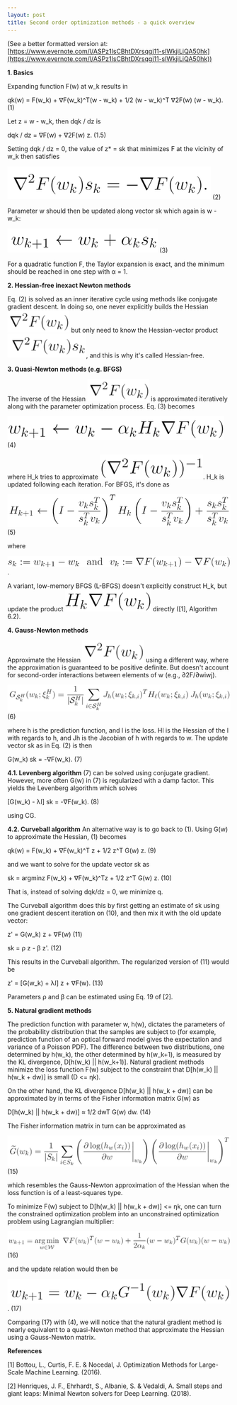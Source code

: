 ```yaml
---
layout: post
title: Second order optimization methods - a quick overview
---
```


(See a better formatted version at: [https://www.evernote.com/l/ASPz1IsCBhtDXrsqgj11-slWkjiLiQA50hk](https://www.evernote.com/l/ASPz1IsCBhtDXrsqgj11-slWkjiLiQA50hk))

**1. Basics**

Expanding function F(w) at w_k results in

qk(w) = F(w_k) + ∇F(w_k)^T(w - w_k) + 1/2 (w - w_k)^T ∇2F(w) (w - w_k).  (1)

Let z = w - w_k, then dqk / dz is

dqk / dz = ∇F(w) + ∇2F(w) z.  (1.5)

Setting dqk / dz = 0, the value of z* = sk that minimizes F at the vicinity of w_k then satisfies

![](https://github.com/mdw771/mdw771.github.io/blob/master/images/20200617/001.png)  (2)
 
Parameter w should then be updated along vector sk which again is w - w_k:

![](https://github.com/mdw771/mdw771.github.io/blob/master/images/20200617/002.png)  (3)
  
For a quadratic function F, the Taylor expansion is exact, and the minimum should be reached in one step with α = 1.


**2. Hessian-free inexact Newton methods**

Eq. (2) is solved as an inner iterative cycle using methods like conjugate gradient descent. In doing so, one never explicitly builds the Hessian ![](https://github.com/mdw771/mdw771.github.io/blob/master/images/20200617/003.png) but only need to know the Hessian-vector product ![](https://github.com/mdw771/mdw771.github.io/blob/master/images/20200617/004.png), and this is why it's called Hessian-free.


**3. Quasi-Newton methods (e.g. BFGS)**

The inverse of the Hessian ![](https://github.com/mdw771/mdw771.github.io/blob/master/images/20200617/005.png) is approximated iteratively along with the parameter optimization process. Eq. (3) becomes

![](https://github.com/mdw771/mdw771.github.io/blob/master/images/20200617/006.png) (4)
 
where H_k tries to approximate 
![](https://github.com/mdw771/mdw771.github.io/blob/master/images/20200617/007.png). H_k is updated following each iteration. For BFGS, it's done as


![](https://github.com/mdw771/mdw771.github.io/blob/master/images/20200617/008.png)  (5)
  
where

![](https://github.com/mdw771/mdw771.github.io/blob/master/images/20200617/009.png).

A variant, low-memory BFGS (L-BFGS) doesn't explicitly construct H_k, but update the product 
![](https://github.com/mdw771/mdw771.github.io/blob/master/images/20200617/010.png) directly ([1], Algorithm 6.2).


**4. Gauss-Newton methods**

Approximate the Hessian ![](https://github.com/mdw771/mdw771.github.io/blob/master/images/20200617/011.png) using a different way, where the approximation is guaranteed to be positive definite. But doesn't account for second-order interactions between elements of w (e.g., ∂2F/∂wiwj).

![](https://github.com/mdw771/mdw771.github.io/blob/master/images/20200617/012.png) (6)
 
where h is the prediction function, and l is the loss. Hl is the Hessian of the l with regards to h, and Jh is the Jacobian of h with regards to w. The update vector sk as in Eq. (2) is then

G(w_k) sk = -∇F(w_k).    (7)

**4.1. Levenberg algorithm**
(7) can be solved using conjugate gradient. However, more often G(w) in (7) is regularized with a damp factor. This yields the Levenberg algorithm which solves

[G(w_k) - λI] sk = -∇F(w_k).    (8)

using CG.

**4.2. Curveball algorithm**
An alternative way is to go back to (1). Using G(w) to approximate the Hessian, (1) becomes

qk(w) = F(w_k) + ∇F(w_k)^T z + 1/2 z^T G(w) z.  (9)

and we want to solve for the update vector sk as

sk = argminz F(w_k) + ∇F(w_k)^Tz + 1/2 z^T G(w) z.  (10)

That is, instead of solving dqk/dz = 0, we minimize q.

The Curveball algorithm does this by first getting an estimate of sk using one gradient descent iteration on (10), and then mix it with the old update vector:

z' = G(w_k) z + ∇F(w)  (11)

sk = ρ z - β z'.  (12)

This results in the Curveball algorithm. The regularized version of (11) would be

z' = [G(w_k) + λI] z + ∇F(w).  (13)

Parameters ρ and β can be estimated using Eq. 19 of [2].


**5. Natural gradient methods**

The prediction function with parameter w, h(w), dictates the parameters of the probability distribution that the samples are subject to (for example, prediction function of an optical forward model gives the expectation and variance of a Poisson PDF). The difference between two distributions, one determined by h(w_k), the other determined by h(w_k+1), is measured by the KL divergence, D[h(w_k) || h(w_k+1)]. Natural gradient methods minimize the loss function F(w) subject to the constraint that D[h(w_k) || h(w_k + dw)] is small (D <= ηk).

On the other hand, the KL divergence D[h(w_k) || h(w_k + dw)] can be approximated by in terms of the Fisher information matrix G(w) as

D[h(w_k) || h(w_k + dw)] ≈ 1/2 dwT G(w) dw.  (14)

The Fisher information matrix in turn can be approximated as

![](https://github.com/mdw771/mdw771.github.io/blob/master/images/20200617/013.png)  (15)
  
which resembles the Gauss-Newton approximation of the Hessian when the loss function is of a least-squares type.

To minimize F(w) subject to D[h(w_k) || h(w_k + dw)] <= ηk, one can turn the constrained optimization problem into an unconstrained optimization problem using Lagrangian multiplier:

![](https://github.com/mdw771/mdw771.github.io/blob/master/images/20200617/014.png)  (16)
  
and the update relation would then be

![](https://github.com/mdw771/mdw771.github.io/blob/master/images/20200617/015.png).  (17)

Comparing (17) with (4), we will notice that the natural gradient method is nearly equivalent to a quasi-Newton method that approximate the Hessian using a Gauss-Newton matrix.


**References**

[1] Bottou, L., Curtis, F. E. & Nocedal, J. Optimization Methods for Large-Scale Machine Learning. (2016).

[2] Henriques, J. F., Ehrhardt, S., Albanie, S. & Vedaldi, A. Small steps and giant leaps: Minimal Newton solvers for Deep Learning. (2018).

